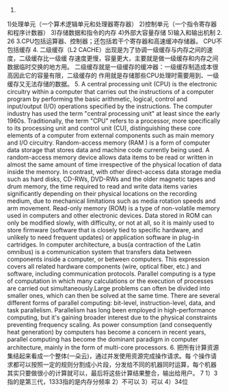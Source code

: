 1.
1)处理单元（一个算术逻辑单元和处理器寄存器）
2)控制单元（一个指令寄存器和程序计数器）
3)存储数据和指令的内存
4)外部大容量存储
5)输入和输出机制
2.
26
3.CPU包括运算器、控制器；还包括若干个寄存器和高速缓冲存储器。
CPU不包括缓存
4.
二级缓存（L2 CACHE）出现是为了协调一级缓存与内存之间的速度，二级缓存比一级缓
存速度更慢，容量更大，主要就是做一级缓存和内存之间数据临时交换的地方用。
二级缓存就是一级缓存的缓冲器：一级缓存制造成本很高因此它的容量有限，二级缓存的
作用就是存储那些CPU处理时需要用到、一级缓存又无法存储的数据。
5.
A central processing unit (CPU) is the electronic circuitry within a
 computer that carries out the instructions of a computer program by
  performing the basic arithmetic, logical, control and input/output
   (I/O) operations specified by the instructions. The computer 
   industry has used the term "central processing unit" at least since
    the early 1960s. Traditionally, the term "CPU" refers to a 
    processor, more specifically to its processing unit and control
     unit (CU), distinguishing these core elements of a computer from
      external components such as main memory and I/O circuitry.
Random-access memory (RAM ) is a form of computer data storage that 
stores data and machine code currently being used. A random-access 
memory device allows data items to be read or written in almost the
 same amount of time irrespective of the physical location of data 
 inside the memory. In contrast, with other direct-access data storage
  media such as hard disks, CD-RWs, DVD-RWs and the older magnetic 
  tapes and drum memory, the time required to read and write data
   items varies significantly depending on their physical locations on
   the recording medium, due to mechanical limitations such as media 
   rotation speeds and arm movement.
Read-only memory (ROM) is a type of non-volatile memory used in
 computers and other electronic devices. Data stored in ROM can only be
 modified slowly, with difficulty, or not at all, so it is mainly used
  to store firmware (software that is closely tied to specific 
  hardware,
  and unlikely to need frequent updates) or application software in 
  plug-in cartridges.
In computer architecture, a bus(a contraction of the Latin omnibus) is 
a communication system that transfers data between components inside a 
computer, or between computers. This expression covers all related 
hardware components (wire, optical fiber, etc.) and software, 
including communication protocols.
Parallel computing is a type of computation in which many calculations 
or the execution of processes are carried out simultaneously.Large 
problems can often be divided into smaller ones, which can then be 
solved at the same time. There are several different forms of parallel 
computing: bit-level, instruction-level, data, and task parallelism. 
Parallelism has long been employed in high-performance computing, but 
it's gaining broader interest due to the physical constraints 
preventing frequency scaling. As power consumption (and consequently 
heat generation) by computers has become a concern in recent years, 
parallel computing has become the dominant paradigm in computer 
architecture, mainly in the form of multi-core processors.
6.
把所有计算资源集结起来看成一个整体(一朵云)，通过并发使用资源完成操作请求。每
个操作请求都可以按照一定的规则分割成小片段，分发给不同的机器同时运算，每个机器
其实只要做很小的计算就可以，最后将这些计算结果整合，输出给用户。
7
1）3指的是第三代，1333指的是内存分频率
2）不可以
3）可以
4）34位